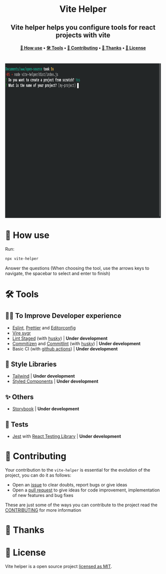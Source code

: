 <h1 align="center" title="Vite Helper">
  Vite Helper
</h1>

<h2 align="center">Vite helper helps you configure tools for react projects with vite</h2>

<h4 align="center">
 <a href="#-how-use">🚀 How use</a> •
 <a href="#️-tools">🛠️ Tools</a> •
 <a href="#-contributing">📝 Contributing</a> •
 <a href="#-thanks">🧑 Thanks</a> •
 <a href="#-license">📄 License</a>
</h4>

<br>

<img align="center" src="./.github/assets/demo.gif" alt="Vite helper Demo" height="500px"/>

# 🚀 How use

Run:

```bash
npx vite-helper
```

Answer the questions (When choosing the tool, use the arrows keys to navigate, the spacebar to select and enter to finish)

# 🛠️ Tools

## 🧑‍💻 To Improve Developer experience

- [Eslint](https://eslint.org/docs/user-guide/configuring/), [Prettier](https://prettier.io) and [Editorconfig](https://editorconfig.org)
- [Vire svgr](https://github.com/pd4d10/vite-plugin-svgr)
- [Lint Staged](https://github.com/okonet/lint-staged) (with [husky](https://typicode.github.io/husky/#/)) | **Under development**
- [Commitizen](https://github.com/commitizen/cz-cli) and [Commitlint](https://commitlint.js.org/#/) (with [husky](https://typicode.github.io/husky/#/)) | **Under development**
- Basic CI (with [github actions](https://docs.github.com/en/actions/learn-github-actions/understanding-github-actions)) | **Under development**

## 🎨 Style Libraries

- [Tailwind](https://tailwindcss.com/docs/installation) | **Under development**
- [Styled Components](https://styled-components.com) | **Under development**

## ✨ Others

- [Storybook](https://storybook.js.org/docs/react/get-started/introduction) | **Under development**

## 🧪 Tests

- [Jest](https://jestjs.io/docs/getting-started) with [React Testing Library](https://testing-library.com/docs/react-testing-library/intro/) | **Under development**

# 📝 Contributing

Your contribution to the `vite-helper` is essential for the evolution of the project, you can do it as follows:

- Open an [issue](https://github.com/vite-helper/vite-helper/issues) to clear doubts, report bugs or give ideas
- Open a [pull request](https://github.com/vite-helper/vite-helper/pulls) to give ideas for code improvement, implementation of new features and bug fixes

These are just some of the ways you can contribute to the project read the [CONTRIBUTING](https://github.com/vite-helper/vite-helper/blob/main/.github/CONTRIBUTING.md) for more information

# 🧑 Thanks

<!-- ALL-CONTRIBUTORS-LIST:START - Do not remove or modify this section -->
<!-- prettier-ignore-start -->
<!-- markdownlint-disable -->

<!-- markdownlint-restore -->
<!-- prettier-ignore-end -->

<!-- ALL-CONTRIBUTORS-LIST:END -->

# 📄 License

Vite helper is a open source project [licensed as MIT](LICENSE).
